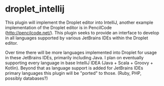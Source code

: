 # droplet_intellij
This plugin will implement the Droplet editor into IntelliJ, another example implementation of the Droplet editor is in PencilCode (http://pencilcode.net/). This plugin seeks to provide an interface to develop in all languages supported by various JetBrains IDEs within the Droplet editor. 

Over time there will be more languages implemented into Droplet for usage in these JetBrains IDEs, primarily including Java. I plan on eventually supporting every language in base IntelliJ IDEA (Java + Scala + Groovy + Kotlin). Beyond that as language support is added for JetBrains IDEs primary languages this plugin will be "ported" to those. (Ruby, PHP, possibly databases?)
